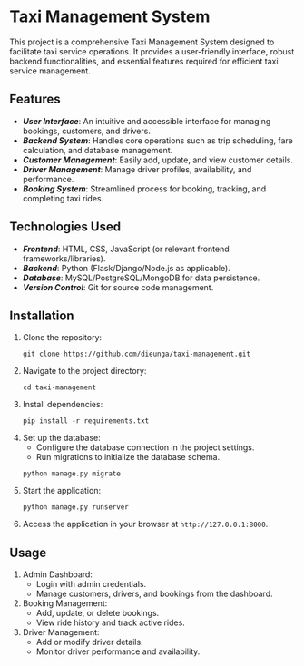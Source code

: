 # Taxi Management System
This project is a comprehensive Taxi Management System designed to facilitate taxi service operations. It provides a user-friendly interface, robust backend functionalities, and essential features required for efficient taxi service management.

## Features
- ***User Interface***: An intuitive and accessible interface for managing bookings, customers, and drivers.
- ***Backend System***: Handles core operations such as trip scheduling, fare calculation, and database management.
- ***Customer Management***: Easily add, update, and view customer details.
- ***Driver Management***: Manage driver profiles, availability, and performance.
- ***Booking System***: Streamlined process for booking, tracking, and completing taxi rides.

## Technologies Used
- ***Frontend***: HTML, CSS, JavaScript (or relevant frontend frameworks/libraries).
- ***Backend***: Python (Flask/Django/Node.js as applicable).
- ***Database***: MySQL/PostgreSQL/MongoDB for data persistence.
- ***Version Control***: Git for source code management.

## Installation
1. Clone the repository:
    ```
    git clone https://github.com/dieunga/taxi-management.git
    ```
3. Navigate to the project directory:
    ```
   cd taxi-management
    ```
5. Install dependencies:
    ```
   pip install -r requirements.txt
    ```
7. Set up the database:
      - Configure the database connection in the project settings.
      - Run migrations to initialize the database schema.
      ```
    python manage.py migrate
      ```
5. Start the application:
    ```
   python manage.py runserver
    ```
7. Access the application in your browser at ```http://127.0.0.1:8000```.

## Usage
1. Admin Dashboard:
    - Login with admin credentials.
    - Manage customers, drivers, and bookings from the dashboard.
2. Booking Management:
    - Add, update, or delete bookings.
    - View ride history and track active rides.
3. Driver Management:
    - Add or modify driver details.
    - Monitor driver performance and availability.

